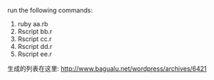 run the following commands:


1. ruby aa.rb
1. Rscript bb.r
1. Rscript cc.r
1. Rscript dd.r
1. Rscript ee.r


生成的列表在这里: <http://www.bagualu.net/wordpress/archives/6421>

